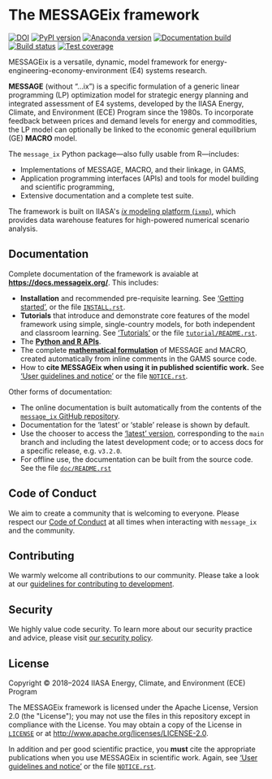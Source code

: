 # The MESSAGEix framework

[![DOI](https://zenodo.org/badge/DOI/10.5281/zenodo.4005684.svg)](https://doi.org/10.5281/zenodo.4005684)
[![PyPI version](https://img.shields.io/pypi/v/message_ix.svg)](https://pypi.python.org/pypi/message_ix/)
[![Anaconda version](https://img.shields.io/conda/vn/conda-forge/message-ix)](https://anaconda.org/conda-forge/message-ix)
[![Documentation build](https://readthedocs.com/projects/iiasa-energy-program-message-ix/badge/?version=stable)](https://docs.messageix.org/en/stable/)
[![Build status](https://github.com/iiasa/message_ix/actions/workflows/pytest.yaml/badge.svg)](https://github.com/iiasa/message_ix/actions/workflows/pytest.yaml)
[![Test coverage](https://codecov.io/gh/iiasa/message_ix/branch/main/graph/badge.svg)](https://codecov.io/gh/iiasa/message_ix)


MESSAGEix is a versatile, dynamic, model framework for energy-engineering-economy-environment (E4) systems research.

**MESSAGE** (without “…ix”) is a specific formulation of a generic linear programming (LP) optimization model for strategic energy planning and integrated assessment of E4 systems, developed by the IIASA Energy, Climate, and Environment (ECE) Program since the 1980s.
To incorporate feedback between prices and demand levels for energy and commodities, the LP model can optionally be linked to the economic general equilibrium (GE) **MACRO** model.

The `message_ix` Python package—also fully usable from R—includes:

- Implementations of MESSAGE, MACRO, and their linkage, in GAMS,
- Application programming interfaces (APIs) and tools for model building and scientific programming,
- Extensive documentation and a complete test suite.

The framework is built on IIASA's [*ix* modeling platform (`ixmp`)](https://github.com/iiasa/ixmp), which provides data warehouse features for high-powered numerical scenario analysis.

## Documentation

Complete documentation of the framework is avaiable at **https://docs.messageix.org/**.
This includes:

- **Installation** and recommended pre-requisite learning.
  See [‘Getting started’](https://docs.messageix.org/en/stable/#getting-started), or the file [`INSTALL.rst`](INSTALL.rst).
- **Tutorials** that introduce and demonstrate core features of the model framework using simple, single-country models, for both independent and classroom learning.
  See [‘Tutorials’](https://docs.messageix.org/en/stable/tutorials.html) or the file  [`tutorial/README.rst`](tutorial/README.rst).
- The [**Python and R APIs**](https://docs.messageix.org/en/stable/api.html).
- The complete [**mathematical formulation**](https://docs.messageix.org/#mathematical-specification) of MESSAGE and MACRO, created automatically from inline comments in the GAMS source code.
- How to **cite MESSAGEix when using it in published scientific work.**
  See [‘User guidelines and notice’](https://docs.messageix.org/en/stable/notice.html) or the file [`NOTICE.rst`](NOTICE.rst).

Other forms of documentation:

- The online documentation is built automatically from the contents of the
[`message_ix` GitHub repository](https://github.com/iiasa/messag_ix).
- Documentation for the ‘latest’ or ‘stable’ release is shown by default.
- Use the chooser to access the [‘latest’ version](https://docs.messageix.org/en/latest/), corresponding to the ``main`` branch and including the latest development code; or to access docs for a specific release, e.g. `v3.2.0`.
- For offline use, the documentation can be built from the source code.
  See the file [`doc/README.rst`](doc/README.rst)

## Code of Conduct

We aim to create a community that is welcoming to everyone. Please respect our [Code of Conduct](CODE_OF_CONDUCT.md) at all times when interacting with `message_ix` and the community.

## Contributing

We warmly welcome all contributions to our community. Please take a look at our [guidelines for contributing to development](https://docs.messageix.org/en/latest/contributing.html).

## Security

We highly value code security. To learn more about our security practice and advice, please visit [our security policy](.github/SECURITY.md).

## License

Copyright © 2018–2024 IIASA Energy, Climate, and Environment (ECE) Program

The MESSAGEix framework is licensed under the Apache License, Version 2.0 (the "License"); you may not use the files in this repository except in compliance with the License. You may obtain a copy of the License in [`LICENSE`](LICENSE) or at <http://www.apache.org/licenses/LICENSE-2.0>.

In addition and per good scientific practice, you **must** cite the appropriate publications when you use MESSAGEix in scientific work.
Again, see [‘User guidelines and notice’](https://docs.messageix.org/en/stable/notice.html) or the file [`NOTICE.rst`](NOTICE.rst).
